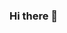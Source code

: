 ### Hi there 👋

<!--
**onryldz08/onryldz08** is a ✨ _special_ ✨ repository because its `README.md` (this file) appears on your GitHub profile.

Here are some ideas to get you started:

- 
Swarm is a decentralized, peer-to-peer storage and communication network based on the Ethereum sidechain xDAI. The platform uses its native token, BZZ, to create economic incentives and to reward honest, reliable network participation. 



Swarm aims to provide a scalable and self-sustaining infrastructure for the decentralized internet economy. Once the vision is achieved, users remain sovereign owners of their data, aligning with fair-data principles. 



The team behind Swarm believes the current model of centralized data storage is fundamentally at odds with online privacy and security. Swarm was designed to address these issues and provide the base layer of a more decentralized internet. 



Nodes running Swarm's Bee client are incentivized to provide excess bandwidth and data storage to the system using the BZZ token. The permissionless network's design gives rise to various properties not found in centralized storage solutions. They include privacy and immutability. Swarm's flexible framework also enables any decentralized application to leverage the network for data storage and messaging. 



The idea for Swarm predates Ethereum and several notable members of the Ethereum Foundation contributed to its early development. The first stable version of the network, Swarm 1.0, went live in June 2021. 
